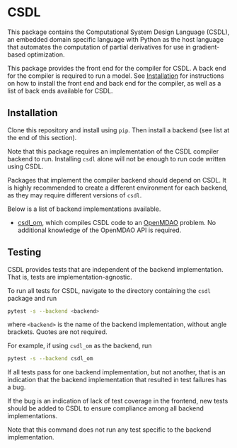 # CSDL

This package contains the Computational System Design Language (CSDL),
an embedded domain specific language with Python as the host language
that automates the computation of partial derivatives for use in
gradient-based optimization.

This package provides the front end for the compiler for CSDL.
A back end for the compiler is required to run a model.
See [Installation](#installation) for instructions on how to install the
front end and back end for the compiler, as well as a list of back ends
available for CSDL.

## Installation

Clone this repository and install using `pip`.
Then install a backend (see list at the end of this section).

Note that this package requires an implementation of the CSDL compiler
backend to run.
Installing `csdl` alone will not be enough to run code written using
CSDL.

Packages that implement the compiler backend should depend on CSDL.
It is highly recommended to create a different environment for each
backend, as they may require different versions of `csdl`.

Below is a list of backend implementations available.

- [csdl_om](https://github.com/lsdolab/csdl_om), which compiles CSDL
  code to an [OpenMDAO](openmdo.org) problem.  No additional knowledge
  of the OpenMDAO API is required.

## Testing

CSDL provides tests that are independent of the backend implementation.
That is, tests are implementation-agnostic.

To run all tests for CSDL, navigate to the directory containing the
`csdl` package and run

```sh
pytest -s --backend <backend>
```

where `<backend>` is the name of the backend implementation, without
angle brackets. Quotes are not required.

For example, if using `csdl_om` as the backend, run

```sh
pytest -s --backend csdl_om
```

If all tests pass for one backend implementation, but not another, that
is an indication that the backend implementation that resulted in test
failures has a bug.

If the bug is an indication of lack of test coverage in the frontend,
new tests should be added to CSDL to ensure compliance among all backend
implementations.

Note that this command does not run any test specific to the backend
implementation.
